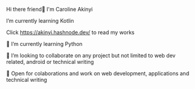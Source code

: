  Hi there friend👋 I'm Caroline Akinyi
 
 I’m currently learning Kotlin
 
 Click https://akinyi.hashnode.dev/ to read my works
 
🌱 I’m currently learning Python

👯 I’m looking to collaborate on any project but not limited to web dev related, android or technical writing

💬 Open for colaborations and work on web development, applications and technical writing


<!--
**CodingCaro/CodingCaro** is a ✨ _special_ ✨ repository because its `README.md` (this file) appears on your GitHub profile.

Here are some ideas to get you started:

- 🔭 I’m currently working on GraphQL

- Click https://akinyi.hashnode.dev/ to read my works.


- 🌱 I’m currently learning Java and Python


- 👯 I’m looking to collaborate on any project but not limited to web dev related, android or technical writing


- 🤔 I’m looking for help with Julia and R


- 💬 Ask me about web development, applications and writing


- 📫 How to reach me: carolinakinyii@gmail.com


- 😄 Pronouns: she/her


- ⚡ Fun fact: I laugh a lot. it's crazy 😆

Skills: 🟨 HTML 🟧 CSS 🟥 JavaScript 🟪 Bootstrap 🟦 Node.js


-->
